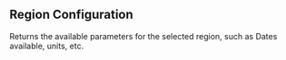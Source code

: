 ## Region Configuration
Returns the available parameters for the selected region, such as Dates available, units, etc.
